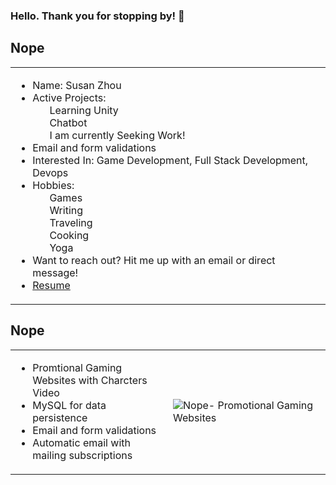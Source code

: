### Hello. Thank you for stopping by! 👋

<!--
**ZhouSusan/ZhouSusan** is a ✨ _special_ ✨ repository because its `README.md` (this file) appears on your GitHub profile.

Here are some ideas to get you started:

- 🔭 I’m currently working on ...
- 🌱 I’m currently learning ...
- 👯 I’m looking to collaborate on ...
- 🤔 I’m looking for help with ...
- 💬 Ask me about ...
- 📫 How to reach me: ...
- 😄 Pronouns: ...
- ⚡ Fun fact: ...
-->

<h2>
  Nope
</h2>
<table>
  <tr>
    <td style="width:50%">
      <ul>
        <li>Name: Susan Zhou</li>
        <li>Active Projects:
          <ol>Learning Unity</ol>
          <ol>Chatbot</ol>
          <ol>I am currently Seeking Work!</ol>
        </li>
        <li>Email and form validations</li>
        <li>Interested In: Game Development, Full Stack Development, Devops </li>
        <li>Hobbies:
          <ol>Games</ol>
          <ol>Writing</ol>
          <ol>Traveling</ol>
          <ol>Cooking</ol>
          <ol>Yoga</ol>
        </li>
        <li> Want to reach out? Hit me up with an email or direct message!</li>
        <li><a href="https://docs.google.com/document/d/1ys4o4hNwCFipFi1HKlAHuUHsOzUJpypv/edit?usp=sharing&ouid=110299049554834787930&rtpof=true&sd=true" class="link"                target="_blank">Resume</li>
      </ul>
    </td>
  </tr>
</table>

<h2>
  Nope
</h2>
<table>
  <tr>
    <td style="width:50%">
      <ul>
        <li>Promtional Gaming Websites with Charcters Video</li>
        <li>MySQL for data persistence  </li>
        <li>Email and form validations</li>
        <li>Automatic email with mailing subscriptions</li>
      </ul>
    </td>
    <td style="width:50%">
        <img src="https://media.giphy.com/media/Iqu3WiACpRGE3gxkXm/giphy.gif" alt="Nope- Promotional Gaming Websites"/>
    </td>
  </tr>
</table>
